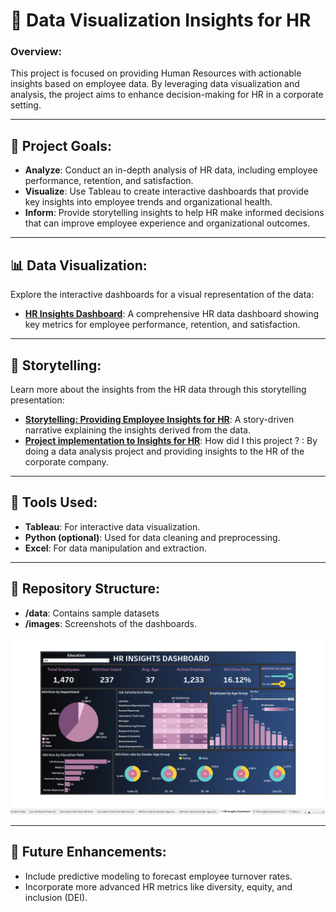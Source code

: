 # 🏢 Data Visualization Insights for HR

### Overview:
This project is focused on providing Human Resources with actionable insights based on employee data. By leveraging data visualization and analysis, the project aims to enhance decision-making for HR in a corporate setting.

---

## 🎯 Project Goals:
- **Analyze**: Conduct an in-depth analysis of HR data, including employee performance, retention, and satisfaction.
- **Visualize**: Use Tableau to create interactive dashboards that provide key insights into employee trends and organizational health.
- **Inform**: Provide storytelling insights to help HR make informed decisions that can improve employee experience and organizational outcomes.

---

## 📊 Data Visualization:
Explore the interactive dashboards for a visual representation of the data:

- **[HR Insights Dashboard](https://public.tableau.com/views/HRINSIGHTSDASHBOARD/HRInsightsDashboard?:language=en-GB&:display_count=n&:origin=viz_share_link)**: A comprehensive HR data dashboard showing key metrics for employee performance, retention, and satisfaction.

---

## 🎥 Storytelling:
Learn more about the insights from the HR data through this storytelling presentation:

- **[Storytelling: Providing Employee Insights for HR](https://public.tableau.com/views/Storytelling-ProvidingEmployeesInsightsforHR/Story1?:language=en-GB&:display_count=n&:origin=viz_share_link)**: A story-driven narrative explaining the insights derived from the data.
- **[Project implementation to Insights for HR](https://medium.com/@popsy_aussie/capstone-project-empowering-hr-decision-making-with-a-data-driven-insights-dashboard-a7376e42ad8)**: How did I this project ? : By doing a data analysis project and providing insights to the HR of the corporate company. 
---

## 🔧 Tools Used:
- **Tableau**: For interactive data visualization.
- **Python (optional)**: Used for data cleaning and preprocessing.
- **Excel**: For data manipulation and extraction.

---

## 📂 Repository Structure:
- **/data**: Contains sample datasets
- **/images**: Screenshots of the dashboards.
  
![Dashboard Screenshot 1](https://github.com/Popsy96/Data_Viz_Insights_for_HR/blob/main/Screenshot%202023-07-20%20112111.png) <!-- Replace with screenshots from your Tableau dashboard -->


---

## 🚀 Future Enhancements:
- Include predictive modeling to forecast employee turnover rates.
- Incorporate more advanced HR metrics like diversity, equity, and inclusion (DEI).

